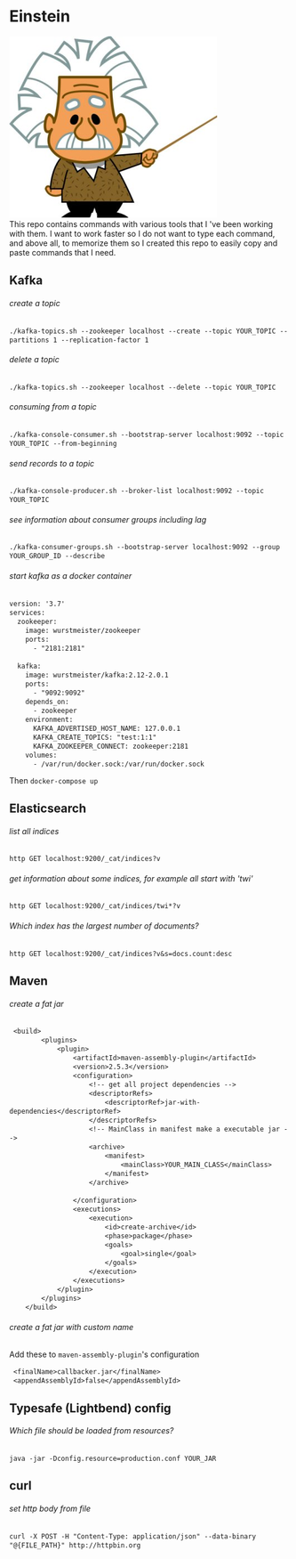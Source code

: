 # Einstein
![Einstein](https://github.com/mostafa-asg/einstein/blob/master/images/einstein.jpg)  
This repo contains commands with various tools that I 've been working with them. I want to work faster so 
I do not want to type each command, and above all, to memorize them so I created this repo to easily 
copy and paste commands that I need.

## Kafka
###### create a topic
```
./kafka-topics.sh --zookeeper localhost --create --topic YOUR_TOPIC --partitions 1 --replication-factor 1
```

###### delete a topic
```
./kafka-topics.sh --zookeeper localhost --delete --topic YOUR_TOPIC
```

###### consuming from a topic
```
./kafka-console-consumer.sh --bootstrap-server localhost:9092 --topic YOUR_TOPIC --from-beginning
```

###### send records to a topic
```
./kafka-console-producer.sh --broker-list localhost:9092 --topic YOUR_TOPIC
```

###### see information about consumer groups including lag
```
./kafka-consumer-groups.sh --bootstrap-server localhost:9092 --group YOUR_GROUP_ID --describe
```

###### start kafka as a docker container
```
version: '3.7'
services:
  zookeeper:
    image: wurstmeister/zookeeper
    ports:
      - "2181:2181"

  kafka:
    image: wurstmeister/kafka:2.12-2.0.1
    ports:
      - "9092:9092"
    depends_on:
      - zookeeper
    environment:
      KAFKA_ADVERTISED_HOST_NAME: 127.0.0.1
      KAFKA_CREATE_TOPICS: "test:1:1"
      KAFKA_ZOOKEEPER_CONNECT: zookeeper:2181
    volumes:
      - /var/run/docker.sock:/var/run/docker.sock
```
Then `docker-compose up`

## Elasticsearch
###### list all indices
```
http GET localhost:9200/_cat/indices?v
```

###### get information about some indices, for example all start with 'twi'
```
http GET localhost:9200/_cat/indices/twi*?v
```

###### Which index has the largest number of documents?
```
http GET localhost:9200/_cat/indices?v&s=docs.count:desc
```

## Maven
###### create a fat jar
```
 <build>
        <plugins>
            <plugin>
                <artifactId>maven-assembly-plugin</artifactId>
                <version>2.5.3</version>
                <configuration>
                    <!-- get all project dependencies -->
                    <descriptorRefs>
                        <descriptorRef>jar-with-dependencies</descriptorRef>
                    </descriptorRefs>
                    <!-- MainClass in manifest make a executable jar -->
                    <archive>
                        <manifest>
                            <mainClass>YOUR_MAIN_CLASS</mainClass>
                        </manifest>
                    </archive>

                </configuration>
                <executions>
                    <execution>
                        <id>create-archive</id>
                        <phase>package</phase>
                        <goals>
                            <goal>single</goal>
                        </goals>
                    </execution>
                </executions>
            </plugin>
        </plugins>
    </build>
```
###### create a fat jar with custom name
Add these to `maven-assembly-plugin`'s configuration
```
 <finalName>callbacker.jar</finalName>
 <appendAssemblyId>false</appendAssemblyId>
```

## Typesafe (Lightbend) config
###### Which file should be loaded from resources?
```
java -jar -Dconfig.resource=production.conf YOUR_JAR
```

## curl
###### set http body from file
```
curl -X POST -H "Content-Type: application/json" --data-binary "@{FILE_PATH}" http://httpbin.org
```
